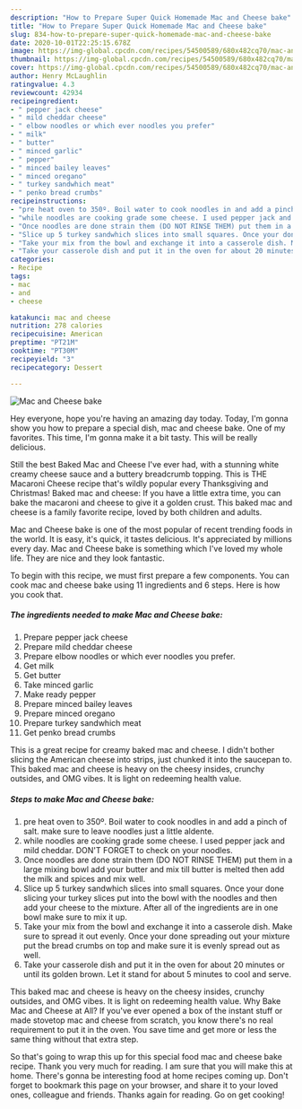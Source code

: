 ```yaml
---
description: "How to Prepare Super Quick Homemade Mac and Cheese bake"
title: "How to Prepare Super Quick Homemade Mac and Cheese bake"
slug: 834-how-to-prepare-super-quick-homemade-mac-and-cheese-bake
date: 2020-10-01T22:25:15.678Z
image: https://img-global.cpcdn.com/recipes/54500589/680x482cq70/mac-and-cheese-bake-recipe-main-photo.jpg
thumbnail: https://img-global.cpcdn.com/recipes/54500589/680x482cq70/mac-and-cheese-bake-recipe-main-photo.jpg
cover: https://img-global.cpcdn.com/recipes/54500589/680x482cq70/mac-and-cheese-bake-recipe-main-photo.jpg
author: Henry McLaughlin
ratingvalue: 4.3
reviewcount: 42934
recipeingredient:
- " pepper jack cheese"
- " mild cheddar cheese"
- " elbow noodles or which ever noodles you prefer"
- " milk"
- " butter"
- " minced garlic"
- " pepper"
- " minced bailey leaves"
- " minced oregano"
- " turkey sandwhich meat"
- " penko bread crumbs"
recipeinstructions:
- "pre heat oven to 350º. Boil water to cook noodles in and add a pinch of salt. make sure to leave noodles just a little aldente."
- "while noodles are cooking grade some cheese. I used pepper jack and mild cheddar. DON&#39;T FORGET to check on your noodles."
- "Once noodles are done strain them (DO NOT RINSE THEM) put them in a large mixing bowl add your butter and mix till butter is melted then add the milk and spices and mix well."
- "Slice up 5 turkey sandwhich slices into small squares. Once your done slicing your turkey slices put into the bowl with the noodles and then add your cheese to the mixture. After all of the ingredients are in one bowl make sure to mix it up."
- "Take your mix from the bowl and exchange it into a casserole dish. Make sure to spread it out evenly. Once your done spreading out your mixture put the bread crumbs on top and make sure it is evenly spread out as well."
- "Take your casserole dish and put it in the oven for about 20 minutes or until its golden brown. Let it stand for about 5 minutes to cool and serve."
categories:
- Recipe
tags:
- mac
- and
- cheese

katakunci: mac and cheese 
nutrition: 278 calories
recipecuisine: American
preptime: "PT21M"
cooktime: "PT30M"
recipeyield: "3"
recipecategory: Dessert

---
```



![Mac and Cheese bake](https://img-global.cpcdn.com/recipes/54500589/680x482cq70/mac-and-cheese-bake-recipe-main-photo.jpg)

Hey everyone, hope you're having an amazing day today. Today, I'm gonna show you how to prepare a special dish, mac and cheese bake. One of my favorites. This time, I'm gonna make it a bit tasty. This will be really delicious.

Still the best Baked Mac and Cheese I&#39;ve ever had, with a stunning white creamy cheese sauce and a buttery breadcrumb topping. This is THE Macaroni Cheese recipe that&#39;s wildly popular every Thanksgiving and Christmas! Baked mac and cheese: If you have a little extra time, you can bake the macaroni and cheese to give it a golden crust. This baked mac and cheese is a family favorite recipe, loved by both children and adults.

Mac and Cheese bake is one of the most popular of recent trending foods in the world. It is easy, it's quick, it tastes delicious. It's appreciated by millions every day. Mac and Cheese bake is something which I've loved my whole life. They are nice and they look fantastic.


To begin with this recipe, we must first prepare a few components. You can cook mac and cheese bake using 11 ingredients and 6 steps. Here is how you cook that.

<!--inarticleads1-->

##### The ingredients needed to make Mac and Cheese bake:

1. Prepare  pepper jack cheese
1. Prepare  mild cheddar cheese
1. Prepare  elbow noodles or which ever noodles you prefer.
1. Get  milk
1. Get  butter
1. Take  minced garlic
1. Make ready  pepper
1. Prepare  minced bailey leaves
1. Prepare  minced oregano
1. Prepare  turkey sandwhich meat
1. Get  penko bread crumbs


This is a great recipe for creamy baked mac and cheese. I didn&#39;t bother slicing the American cheese into strips, just chunked it into the saucepan to. This baked mac and cheese is heavy on the cheesy insides, crunchy outsides, and OMG vibes. It is light on redeeming health value. 

<!--inarticleads2-->

##### Steps to make Mac and Cheese bake:

1. pre heat oven to 350º. Boil water to cook noodles in and add a pinch of salt. make sure to leave noodles just a little aldente.
1. while noodles are cooking grade some cheese. I used pepper jack and mild cheddar. DON&#39;T FORGET to check on your noodles.
1. Once noodles are done strain them (DO NOT RINSE THEM) put them in a large mixing bowl add your butter and mix till butter is melted then add the milk and spices and mix well.
1. Slice up 5 turkey sandwhich slices into small squares. Once your done slicing your turkey slices put into the bowl with the noodles and then add your cheese to the mixture. After all of the ingredients are in one bowl make sure to mix it up.
1. Take your mix from the bowl and exchange it into a casserole dish. Make sure to spread it out evenly. Once your done spreading out your mixture put the bread crumbs on top and make sure it is evenly spread out as well.
1. Take your casserole dish and put it in the oven for about 20 minutes or until its golden brown. Let it stand for about 5 minutes to cool and serve.


This baked mac and cheese is heavy on the cheesy insides, crunchy outsides, and OMG vibes. It is light on redeeming health value. Why Bake Mac and Cheese at All? If you&#39;ve ever opened a box of the instant stuff or made stovetop mac and cheese from scratch, you know there&#39;s no real requirement to put it in the oven. You save time and get more or less the same thing without that extra step. 

So that's going to wrap this up for this special food mac and cheese bake recipe. Thank you very much for reading. I am sure that you will make this at home. There's gonna be interesting food at home recipes coming up. Don't forget to bookmark this page on your browser, and share it to your loved ones, colleague and friends. Thanks again for reading. Go on get cooking!
